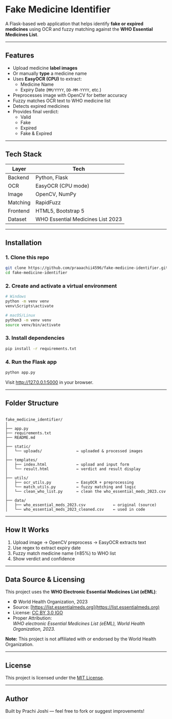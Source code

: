 # Fake Medicine Identifier

A Flask-based web application that helps identify **fake or expired medicines** using OCR and fuzzy matching against the **WHO Essential Medicines List**.

---

## Features

- Upload medicine **label images**
- Or manually **type** a medicine name
- Uses **EasyOCR (CPU)** to extract:
  - Medicine Name
  - Expiry Date (`MM/YYYY`, `DD-MM-YYYY`, etc.)
- Preprocesses image with OpenCV for better accuracy
- Fuzzy matches OCR text to WHO medicine list
- Detects expired medicines
- Provides final verdict:
  - Valid
  - Fake
  - Expired
  - Fake & Expired

---

## Tech Stack

| Layer     | Tech                               |
|-----------|------------------------------------|
| Backend   | Python, Flask                      |
| OCR       | EasyOCR (CPU mode)                 |
| Image     | OpenCV, NumPy                      |
| Matching  | RapidFuzz                          |
| Frontend  | HTML5, Bootstrap 5                 |
| Dataset   | WHO Essential Medicines List 2023  |

---

## Installation

### 1. Clone this repo

```bash
git clone https://github.com/praaachii4596/fake-medicine-identifier.git
cd fake-medicine-identifier
```

### 2. Create and activate a virtual environment
```bash
# Windows
python -m venv venv
venv\Scripts\activate

# macOS/Linux
python3 -m venv venv
source venv/bin/activate
```

### 3. Install dependencies
```bash
pip install -r requirements.txt
```

### 4. Run the Flask app
```bash
python app.py
```
Visit http://127.0.0.1:5000 in your browser.

---

## Folder Structure

<pre><code>
fake_medicine_identifier/
│
├── app.py
├── requirements.txt
├── README.md
│
├── static/
│   └── uploads/               ← uploaded & processed images
│
├── templates/
│   ├── index.html             ← upload and input form
│   └── result.html            ← verdict and result display
│
├── utils/
│   ├── ocr_utils.py           ← EasyOCR + preprocessing
│   └── match_utils.py         ← fuzzy matching and logic
│   └── clean_who_list.py      ← clean the who_essential_meds_2023.csv
│
├── data/
│   ├── who_essential_meds_2023.csv            ← original (source)
│   └── who_essential_meds_2023_cleaned.csv    ← used in code
</code></pre>

---

## How It Works

1. Upload image → OpenCV preprocess → EasyOCR extracts text
2. Use regex to extract expiry date
3. Fuzzy match medicine name (≥85%) to WHO list
4. Show verdict and confidence

---

## Data Source & Licensing

This project uses the **WHO Electronic Essential Medicines List (eEML)**:

- © World Health Organization, 2023  
- Source: [https://list.essentialmeds.org](https://list.essentialmeds.org)  
- License: [CC BY 3.0 IGO](https://creativecommons.org/licenses/by/3.0/igo/)  
- Proper Attribution:  
  _WHO electronic Essential Medicines List (eEML), World Health Organization, 2023._

**Note:** This project is not affiliated with or endorsed by the World Health Organization.

---

## License

This project is licensed under the [MIT License](LICENSE).

---

## Author

Built by Prachi Joshi — feel free to fork or suggest improvements!
